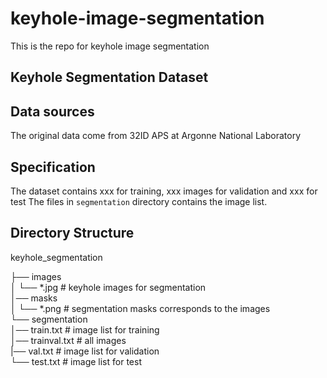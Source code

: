 # keyhole-image-segmentation
This is the repo for keyhole image segmentation


## Keyhole Segmentation Dataset
## Data sources
The original data come from 32ID APS at Argonne National Laboratory
## Specification
The dataset contains xxx for training, xxx images for validation and xxx for test
The files in `segmentation` directory contains the image list.
## Directory Structure
keyhole_segmentation

├── images  
│   └── *.jpg  # keyhole images for segmentation  
│── masks  
│   └── *.png  # segmentation masks corresponds to the images  
└── segmentation  
    │── train.txt  # image list for training  
    │── trainval.txt  # all images  
    |── val.txt  # image list for validation  
    └── test.txt  # image list for test  
